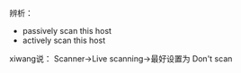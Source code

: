 辨析：
- passively scan this host
- actively scan this host


xiwang说：
Scanner->Live scanning->最好设置为 Don't scan